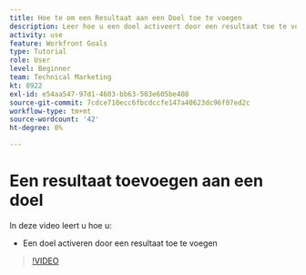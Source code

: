 ```yaml
---
title: Hoe te om een Resultaat aan een Doel toe te voegen
description: Leer hoe u een doel activeert door een resultaat toe te voegen in [!DNL-doelen].
activity: use
feature: Workfront Goals
type: Tutorial
role: User
level: Beginner
team: Technical Marketing
kt: 8922
exl-id: e54aa547-97d1-4603-bb63-503e605be408
source-git-commit: 7cdce710ecc6fbcdccfe147a40623dc96f07ed2c
workflow-type: tm+mt
source-wordcount: '42'
ht-degree: 0%

---
```


# Een resultaat toevoegen aan een doel

In deze video leert u hoe u:

* Een doel activeren door een resultaat toe te voegen

>[!VIDEO](https://video.tv.adobe.com/v/335194/?quality=12)
